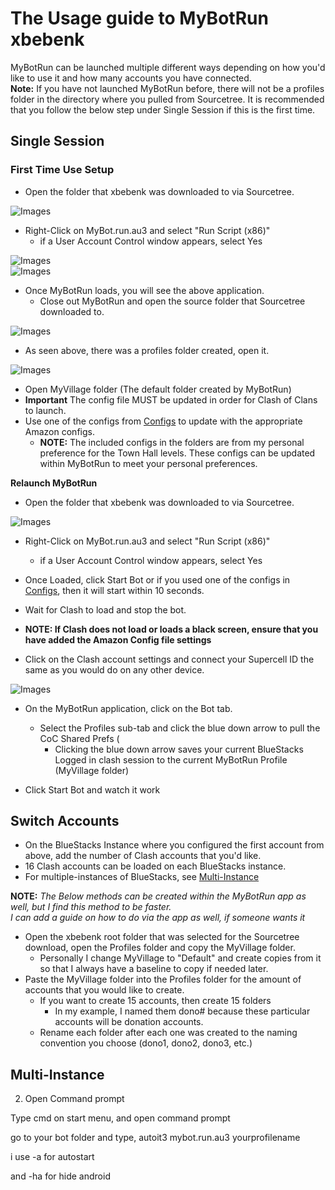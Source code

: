 # The Usage guide to MyBotRun xbebenk
MyBotRun can be launched multiple different ways depending on how you'd like to use it and how many accounts you have connected.   
**Note:** If you have not launched MyBotRun before, there will not be a profiles folder in the directory where you pulled from Sourcetree. 
It is recommended that you follow the below step under Single Session if this is the first time.

## <a name="single"></a>Single Session
### First Time Use Setup
* Open the folder that xbebenk was downloaded to via Sourcetree.

![Images](Images/Usage/MyBotRun_01.png)  
* Right-Click on MyBot.run.au3 and select "Run Script (x86)"
  * if a User Account Control window appears, select Yes   

![Images](Images/Usage/MyBotRun_04.png)  
![Images](Images/Usage/MyBotRun_05.png)  
* Once MyBotRun loads, you will see the above application.
  * Close out MyBotRun and open the source folder that Sourcetree downloaded to.

![Images](Images/Usage/MyBotRun_06.png)  
* As seen above, there was a profiles folder created, open it.  

![Images](Images/Usage/MyBotRun_07.png)  
* Open MyVillage folder (The default folder created by MyBotRun)
* **Important** The config file MUST be updated in order for Clash of Clans to launch.
* Use one of the configs from [Configs](./Configs) to update with the appropriate Amazon configs.
  * **NOTE:** The included configs in the folders are from my personal preference for the Town Hall levels. These configs can be updated within MyBotRun to meet your personal preferences.

**Relaunch MyBotRun**  

* Open the folder that xbebenk was downloaded to via Sourcetree.

![Images](Images/Usage/MyBotRun_01.png)  
* Right-Click on MyBot.run.au3 and select "Run Script (x86)"
  * if a User Account Control window appears, select Yes   

* Once Loaded, click Start Bot or if you used one of the configs in [Configs](./Configs), then it will start within 10 seconds. 
* Wait for Clash to load and stop the bot. 
 * **NOTE: If Clash does not load or loads a black screen, ensure that you have added the Amazon Config file settings**
* Click on the Clash account settings and connect your Supercell ID the same as you would do on any other device. 

![Images](Images/Usage/MyBotRun_01.png)  
* On the MyBotRun application, click on the Bot tab. 
  * Select the Profiles sub-tab and click the blue down arrow to pull the CoC Shared Prefs (
    * Clicking the blue down arrow saves your current BlueStacks Logged in clash session to the current MyBotRun Profile (MyVillage folder)

* Click Start Bot and watch it work


## <a name="switch"></a>Switch Accounts
* On the BlueStacks Instance where you configured the first account from above, add the number of Clash accounts that you'd like.
 * 16 Clash accounts can be loaded on each BlueStacks instance. 
 * For multiple-instances of BlueStacks, see [Multi-Instance](Usage.md#multi)  

**NOTE:** *The Below methods can be created within the MyBotRun app as well, but I find this method to be faster.*  
*I can add a guide on how to do via the app as well, if someone wants it*

* Open the xbebenk root folder that was selected for the Sourcetree download, open the Profiles folder and copy the MyVillage folder. 
  * Personally I change MyVillage to "Default" and create copies from it so that I always have a baseline to copy if needed later. 
* Paste the MyVillage folder into the Profiles folder for the amount of accounts that you would like to create. 
  * If you want to create 15 accounts, then create 15 folders
    * In my example, I named them dono# because these particular accounts will be donation accounts. 
  * Rename each folder after each one was created to the naming convention you choose (dono1, dono2, dono3, etc.)



## <a name="multi"></a>Multi-Instance











2. Open Command prompt


Type cmd on start menu, and open command prompt



go to your bot folder and type, autoit3 mybot.run.au3 yourprofilename

i use -a for autostart

and -ha for hide android

 

